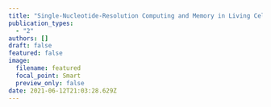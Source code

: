 ```yaml
---
title: "Single-Nucleotide-Resolution Computing and Memory in Living Cells "
publication_types:
  - "2"
authors: []
draft: false
featured: false
image:
  filename: featured
  focal_point: Smart
  preview_only: false
date: 2021-06-12T21:03:28.629Z
---
```

